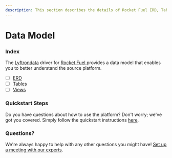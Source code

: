 ```yaml
---
description: This section describes the details of Rocket Fuel ERD, Tables, and Views.
---
```


# Data Model

### Index

The  [Lyftrondata](https://www.lyftrondata.com/) driver for [Rocket Fuel](https://www.lyftrondata.com/integration/rocket-fuel/)[ ](https://www.lyftrondata.com/integration/rocket-fuel/)provides a data model that enables you to better understand the source platform.

* [ ] [ERD](../../../marketing-analytics/rocket-fuel/data-model/erd.md)
* [ ] [Tables](../../../marketing-analytics/rocket-fuel/data-model/tables.md)
* [ ] [Views](../../../marketing-analytics/rocket-fuel/data-model/views.md)

### Quickstart Steps

Do you have questions about how to use the platform? Don't worry; we've got you covered. Simply follow the quickstart instructions [here](../../../../quickstart-steps.md).

### Questions? <a href="#questions" id="questions"></a>

We're always happy to help with any other questions you might have! [Set up a meeting with our experts](https://www.lyftrondata.com/book-a-meeting/).


